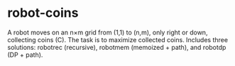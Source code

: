 # robot-coins
A robot moves on an n×m grid from (1,1) to (n,m), only right or down, collecting coins (C). The task is to maximize collected coins. Includes three solutions: robotrec (recursive), robotmem (memoized + path), and robotdp (DP + path).
